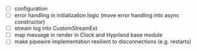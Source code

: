 - [ ] configuration
- [ ] error handling in initialization logic (move error handling into async constructor)
- [ ] stream log into CustomStreamExt
- [ ] map message in render in Clock and Hyprland base module
- [ ] make pipewire implementation resilient to disconnections (e.g. restarts)
